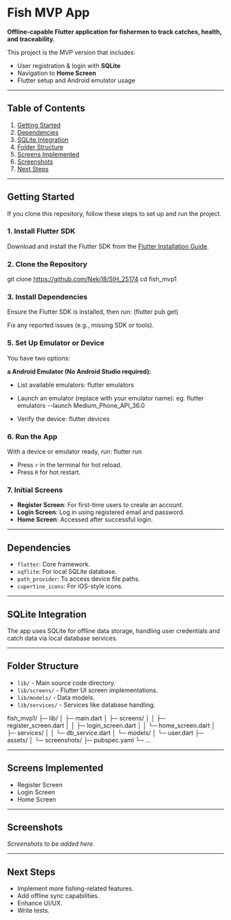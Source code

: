# Fish MVP App

**Offline-capable Flutter application for fishermen to track catches, health, and traceability.**

This project is the MVP version that includes:
- User registration & login with **SQLite**
- Navigation to **Home Screen**
- Flutter setup and Android emulator usage

---

## Table of Contents

1. [Getting Started](#getting-started)
2. [Dependencies](#dependencies)
3. [SQLite Integration](#sqlite-integration)
4. [Folder Structure](#folder-structure)
5. [Screens Implemented](#screens-implemented)
6. [Screenshots](#screenshots)
7. [Next Steps](#next-steps)

---

## Getting Started

If you clone this repository, follow these steps to set up and run the project.

### 1. Install Flutter SDK
Download and install the Flutter SDK from the [Flutter Installation Guide](https://flutter.dev/docs/get-started/install).

### 2. Clone the Repository

git clone <https://github.com/Neki18/SIH_25174>
cd fish_mvp1

### 3. Install Dependencies
Ensure the Flutter SDK is installed, then run:  (flutter pub get)

Fix any reported issues (e.g., missing SDK or tools).

### 5. Set Up Emulator or Device
You have two options:

**a Android Emulator (No Android Studio required):**
- List available emulators: flutter emulators

- Launch an emulator (replace with your emulator name): eg. flutter emulators --launch Medium_Phone_API_36.0

- Verify the device: flutter devices


### 6. Run the App
With a device or emulator ready, run:  flutter run


- Press `r` in the terminal for hot reload.
- Press `R` for hot restart.

### 7. Initial Screens
- **Register Screen**: For first-time users to create an account.
- **Login Screen**: Log in using registered email and password.
- **Home Screen**: Accessed after successful login.

---

## Dependencies

- `flutter`: Core framework.
- `sqflite`: For local SQLite database.
- `path_provider`: To access device file paths.
- `cupertino_icons`: For iOS-style icons.

---

## SQLite Integration

The app uses SQLite for offline data storage, handling user credentials and catch data via local database services.

---

## Folder Structure

- `lib/` - Main source code directory.
- `lib/screens/` - Flutter UI screen implementations.
- `lib/models/` - Data models.
- `lib/services/` - Services like database handling.


fish_mvp1/
├─ lib/
│  ├─ main.dart
│  ├─ screens/
│  │  ├─ register_screen.dart
│  │  ├─ login_screen.dart
│  │  └─ home_screen.dart
│  ├─ services/
│  │  └─ db_service.dart
│  └─ models/
│     └─ user.dart
├─ assets/
│  └─ screenshots/
├─ pubspec.yaml
└─ ...

---

## Screens Implemented

- Register Screen
- Login Screen
- Home Screen

---

## Screenshots

_Screenshots to be added here._

---

## Next Steps

- Implement more fishing-related features.
- Add offline sync capabilities.
- Enhance UI/UX.
- Write tests.





